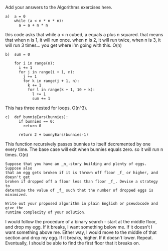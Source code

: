 Add your answers to the Algorithms exercises here.


```
a)  a = 0
    while (a < n * n * n):
      a = a + n * n
```
 this code asks that while a < n cubed, a equals a plus n squared. that means that when n is 1, it will run once. when n is 2, it will run twice, when n is 3, it will run 3 times... you get where i'm going with this. O(n)
```
b)  sum = 0

    for i in range(n):
      i += 1
      for j in range(i + 1, n):
        j += 1
        for k in range(j + 1, n):
          k += 1
          for l in range(k + 1, 10 + k):
            l += 1
            sum += 1
```
This has three nested for loops. O(n^3).
```
c)  def bunnieEars(bunnies):
      if bunnies == 0:
        return 0

      return 2 + bunnyEars(bunnies-1)
```
This function recursively passes bunnies to itself decremented by one every time. The base case will exit when bunnies equals zero. so it will run n times. O(n)

```
Suppose that you have an _n_-story building and plenty of eggs. Suppose also
that an egg gets broken if it is thrown off floor _f_ or higher, and doesn't get
broken if dropped off a floor less than floor _f_. Devise a strategy to
determine the value of _f_ such that the number of dropped eggs is minimized.

Write out your proposed algorithm in plain English or pseudocode and give the
runtime complexity of your solution.
```

I would follow the procedure of a binary search - start at the middle floor, and drop my egg. If it breaks, I want something below me. If it doesn't I want something above me. Either way, I would move to the middle of that section and drop my egg. If it breaks, higher. If it doesn't lower. Repeat. Eventually, I should be able to find the first floor that it breaks on.
